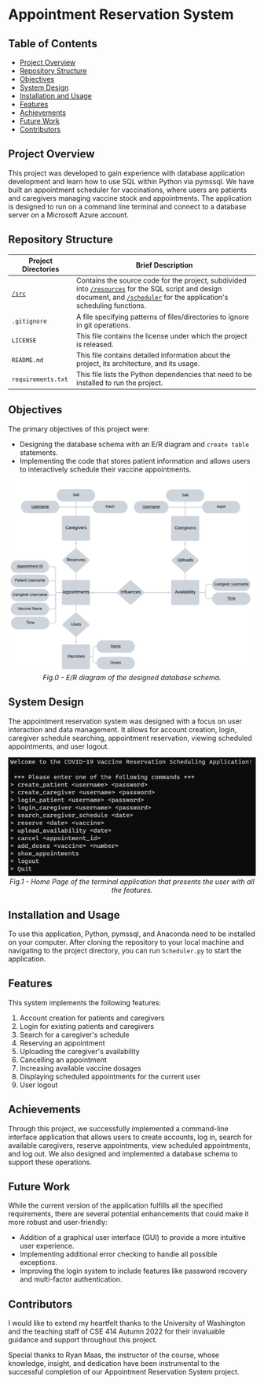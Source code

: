 # Appointment Reservation System

## Table of Contents
- [Project Overview](#project-overview)
- [Repository Structure](#repository-structure)
- [Objectives](#objectives)
- [System Design](#system-design)
- [Installation and Usage](#installation-and-usage)
- [Features](#features)
- [Achievements](#achievements)
- [Future Work](#future-work)
- [Contributors](#contributors)

## Project Overview
This project was developed to gain experience with database application development and learn how to use SQL within Python via pymssql. We have built an appointment scheduler for vaccinations, where users are patients and caregivers managing vaccine stock and appointments. The application is designed to run on a command line terminal and connect to a database server on a Microsoft Azure account.

## Repository Structure

| Project Directories | Brief Description |
|---|---|
| [`/src`](./src) | Contains the source code for the project, subdivided into [`/resources`](./src/resources) for the SQL script and design document, and [`/scheduler`](./src/scheduler) for the application's scheduling functions. |
| `.gitignore` | A file specifying patterns of files/directories to ignore in git operations. |
| `LICENSE` | This file contains the license under which the project is released. |
| `README.md` | This file contains detailed information about the project, its architecture, and its usage. |
| `requirements.txt` | This file lists the Python dependencies that need to be installed to run the project. |

## Objectives
The primary objectives of this project were:
- Designing the database schema with an E/R diagram and `create table` statements.
- Implementing the code that stores patient information and allows users to interactively schedule their vaccine appointments.

<p align="center">
  <img src="src//resources//ER_diagram.png"><br>
  <em>Fig.0 - E/R diagram of the designed database schema.</em>
</p>

## System Design
The appointment reservation system was designed with a focus on user interaction and data management. It allows for account creation, login, caregiver schedule searching, appointment reservation, viewing scheduled appointments, and user logout.

<p align="center">
  <img src="src//resources//application_home.png"><br>
  <em>Fig.1 - Home Page of the terminal application that presents the user with all the features.</em>
</p>


## Installation and Usage
To use this application, Python, pymssql, and Anaconda need to be installed on your computer. After cloning the repository to your local machine and navigating to the project directory, you can run `Scheduler.py` to start the application.

## Features
This system implements the following features:
1. Account creation for patients and caregivers
2. Login for existing patients and caregivers
3. Search for a caregiver's schedule
4. Reserving an appointment
5. Uploading the caregiver's availability
6. Cancelling an appointment
7. Increasing available vaccine dosages
8. Displaying scheduled appointments for the current user
9. User logout

## Achievements
Through this project, we successfully implemented a command-line interface application that allows users to create accounts, log in, search for available caregivers, reserve appointments, view scheduled appointments, and log out. We also designed and implemented a database schema to support these operations.

## Future Work
While the current version of the application fulfills all the specified requirements, there are several potential enhancements that could make it more robust and user-friendly:
- Addition of a graphical user interface (GUI) to provide a more intuitive user experience.
- Implementing additional error checking to handle all possible exceptions.
- Improving the login system to include features like password recovery and multi-factor authentication.


## Contributors
I would like to extend my heartfelt thanks to the University of Washington and the teaching staff of CSE 414 Autumn 2022 for their invaluable guidance and support throughout this project.

Special thanks to Ryan Maas, the instructor of the course, whose knowledge, insight, and dedication have been instrumental to the successful completion of our Appointment Reservation System project.
